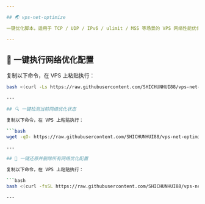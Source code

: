 ```yaml
---

## 🌏 vps-net-optimize

一键优化脚本，适用于 TCP / UDP / IPv6 / ulimit / MSS 等场景的 VPS 网络性能优化。

---
```


## 🚀 一键执行网络优化配置

复制以下命令，在 VPS 上粘贴执行：

```bash
bash <(curl -Ls https://raw.githubusercontent.com/SHICHUNHUI88/vps-net-optimize/main/net-optimize-full.sh)

---

## 🔍 一键检测当前网络优化状态

复制以下命令，在 VPS 上粘贴执行：

```bash
wget -qO- https://raw.githubusercontent.com/SHICHUNHUI88/vps-net-optimize/main/net-optimize-check.sh | bash

---

## 🔴 一键还原并删除所有网络优化配置

复制以下命令，在 VPS 上粘贴执行：

```bash
bash <(curl -fsSL https://raw.githubusercontent.com/SHICHUNHUI88/vps-net-optimize/main/net-optimize-reset.sh)

---